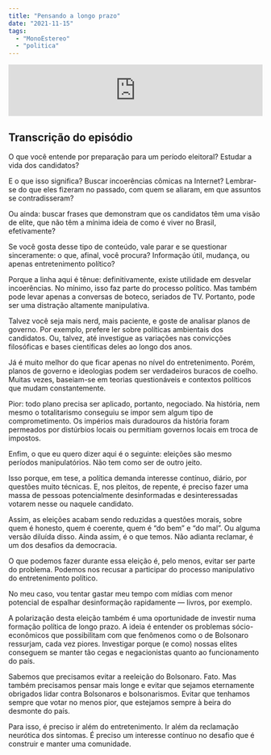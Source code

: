 ```yaml
---
title: "Pensando a longo prazo"
date: "2021-11-15"
tags: 
  - "MonoEstereo"
  - "politica"
---
```


<iframe src="https://anchor.fm/MonoEstéreo/embed/episodes/Pensando-a-longo-prazo-e1aafi9" height="102px" width="100%" frameborder="0" scrolling="no"></iframe>

## Transcrição do episódio

O que você entende por preparação para um período eleitoral? Estudar a vida dos candidatos?

E o que isso significa? Buscar incoerências cômicas na Internet? Lembrar-se do que eles fizeram no passado, com quem se aliaram, em que assuntos se contradisseram?

Ou ainda: buscar frases que demonstram que os candidatos têm uma visão de elite, que não têm a mínima ideia de como é viver no Brasil, efetivamente?

Se você gosta desse tipo de conteúdo, vale parar e se questionar sinceramente: o que, afinal, você procura? Informação útil, mudança, ou apenas entretenimento político?

Porque a linha aqui é tênue: definitivamente, existe utilidade em desvelar incoerências. No mínimo, isso faz parte do processo político. Mas também pode levar apenas a conversas de boteco, seriados de TV. Portanto, pode ser uma distração altamente manipulativa.

Talvez você seja mais nerd, mais paciente, e goste de analisar planos de governo. Por exemplo, prefere ler sobre políticas ambientais dos candidatos. Ou, talvez, até investigue as variações nas convicções filosóficas e bases científicas deles ao longo dos anos.

Já é muito melhor do que ficar apenas no nível do entretenimento. Porém, planos de governo e ideologias podem ser verdadeiros buracos de coelho. Muitas vezes, baseiam-se em teorias questionáveis e contextos políticos que mudam constantemente.

Pior: todo plano precisa ser aplicado, portanto, negociado. Na história, nem mesmo o totalitarismo conseguiu se impor sem algum tipo de comprometimento. Os impérios mais duradouros da história foram permeados por distúrbios locais ou permitiam governos locais em troca de impostos.

Enfim, o que eu quero dizer aqui é o seguinte: eleições são mesmo períodos manipulatórios. Não tem como ser de outro jeito.

Isso porque, em tese, a política demanda interesse contínuo, diário, por questões muito técnicas. E, nos pleitos, de repente, é preciso fazer uma massa de pessoas potencialmente desinformadas e desinteressadas votarem nesse ou naquele candidato.

Assim, as eleições acabam sendo reduzidas a questões morais, sobre quem é honesto, quem é coerente, quem é “do bem” e “do mal”. Ou alguma versão diluída disso. Ainda assim, é o que temos. Não adianta reclamar, é um dos desafios da democracia.

O que podemos fazer durante essa eleição é, pelo menos, evitar ser parte do problema. Podemos nos recusar a participar do processo manipulativo do entretenimento político.

No meu caso, vou tentar gastar meu tempo com mídias com menor potencial de espalhar desinformação rapidamente — livros, por exemplo.

A polarização desta eleição também é uma oportunidade de investir numa formação política de longo prazo. A ideia é entender os problemas sócio-econômicos que possibilitam com que fenômenos como o de Bolsonaro ressurjam, cada vez piores. Investigar porque (e como) nossas elites conseguem se manter tão cegas e negacionistas quanto ao funcionamento do país.

Sabemos que precisamos evitar a reeleição do Bolsonaro. Fato. Mas também precisamos pensar mais longe e evitar que sejamos eternamente obrigados lidar contra Bolsonaros e bolsonarismos. Evitar que tenhamos sempre que votar no menos pior, que estejamos sempre à beira do desmonte do país.

Para isso, é preciso ir além do entretenimento. Ir além da reclamação neurótica dos sintomas. É preciso um interesse contínuo no desafio que é construir e manter uma comunidade.
